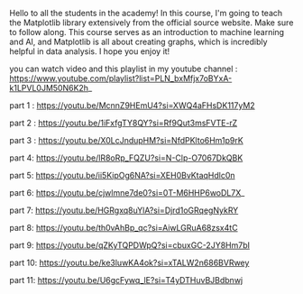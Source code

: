 Hello to all the students in the academy! In this course, I'm going to teach the Matplotlib library extensively from the official source website. Make sure to follow along. This course serves as an introduction to machine learning and AI, and Matplotlib is all about creating graphs, which is incredibly helpful in data analysis. I hope you enjoy it!

you can watch video and this playlist in my youtube channel :  https://www.youtube.com/playlist?list=PLN_bxMfjx7oBYxA-k1LPVL0JM50N6K2h_

part 1 : https://youtu.be/McnnZ9HEmU4?si=XWQ4aFHsDK117yM2

part 2 : https://youtu.be/1iFxfgTY8QY?si=Rf9Qut3msFVTE-rZ

part 3 : https://youtu.be/X0LcJndupHM?si=NfdPKlto6Hm1p9rK

part 4: https://youtu.be/lR8oRp_FQZU?si=N-Clp-O7067DkQBK

part 5: https://youtu.be/ii5KipOg6NA?si=XEH0BvKtaqHdlc0n

part 6: https://youtu.be/cjwlmne7de0?si=0T-M6HHP6woDL7X_

part 7: https://youtu.be/HGRgxq8uYlA?si=Djrd1oGRqegNykRY

part 8: https://youtu.be/th0vAhBp_qc?si=AiwLGRuA68zsx4tC

part 9: https://youtu.be/qZKyTQPDWpQ?si=cbuxGC-2JY8Hm7bI

part 10: https://youtu.be/ke3luwKA4ok?si=xTALW2n686BVRwey

part 11: 
https://youtu.be/U6gcFywq_lE?si=T4yDTHuvBJBdbnwj